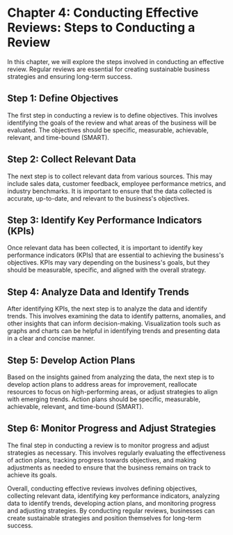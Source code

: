 Chapter 4: Conducting Effective Reviews: Steps to Conducting a Review
=====================================================================

In this chapter, we will explore the steps involved in conducting an effective review. Regular reviews are essential for creating sustainable business strategies and ensuring long-term success.

Step 1: Define Objectives
-------------------------

The first step in conducting a review is to define objectives. This involves identifying the goals of the review and what areas of the business will be evaluated. The objectives should be specific, measurable, achievable, relevant, and time-bound (SMART).

Step 2: Collect Relevant Data
-----------------------------

The next step is to collect relevant data from various sources. This may include sales data, customer feedback, employee performance metrics, and industry benchmarks. It is important to ensure that the data collected is accurate, up-to-date, and relevant to the business's objectives.

Step 3: Identify Key Performance Indicators (KPIs)
--------------------------------------------------

Once relevant data has been collected, it is important to identify key performance indicators (KPIs) that are essential to achieving the business's objectives. KPIs may vary depending on the business's goals, but they should be measurable, specific, and aligned with the overall strategy.

Step 4: Analyze Data and Identify Trends
----------------------------------------

After identifying KPIs, the next step is to analyze the data and identify trends. This involves examining the data to identify patterns, anomalies, and other insights that can inform decision-making. Visualization tools such as graphs and charts can be helpful in identifying trends and presenting data in a clear and concise manner.

Step 5: Develop Action Plans
----------------------------

Based on the insights gained from analyzing the data, the next step is to develop action plans to address areas for improvement, reallocate resources to focus on high-performing areas, or adjust strategies to align with emerging trends. Action plans should be specific, measurable, achievable, relevant, and time-bound (SMART).

Step 6: Monitor Progress and Adjust Strategies
----------------------------------------------

The final step in conducting a review is to monitor progress and adjust strategies as necessary. This involves regularly evaluating the effectiveness of action plans, tracking progress towards objectives, and making adjustments as needed to ensure that the business remains on track to achieve its goals.

Overall, conducting effective reviews involves defining objectives, collecting relevant data, identifying key performance indicators, analyzing data to identify trends, developing action plans, and monitoring progress and adjusting strategies. By conducting regular reviews, businesses can create sustainable strategies and position themselves for long-term success.
